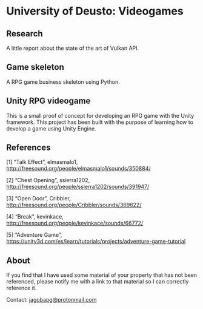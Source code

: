 # University of Deusto: Videogames
Research
--------
A little report about the state of the art of Vulkan API.

Game skeleton
-------------
A RPG game business skeleton using Python.

Unity RPG videogame
-------------------
This is a small proof of concept for developing an RPG game with the Unity framework. This project has been built with the
purpose of learning how to develop a game using Unity Engine.

References
----------
[1] “Talk Effect”,
elmasmalo1, http://freesound.org/people/elmasmalo1/sounds/350884/ 

[2] “Chest Opening”,
ssierra1202, http://freesound.org/people/ssierra1202/sounds/391947/

[3] “Open Door”,
Cribbler, http://freesound.org/people/Cribbler/sounds/369622/

[4] “Break”,
kevinkace, http://freesound.org/people/kevinkace/sounds/66772/

[5] “Adventure Game”, https://unity3d.com/es/learn/tutorials/projects/adventure-game-tutorial

About
-----
If you find that I have used some material of your property that has not been referenced, please notify me with a link to that
material so I can correctly reference it.

Contact: jagobapg@protonmail.com
